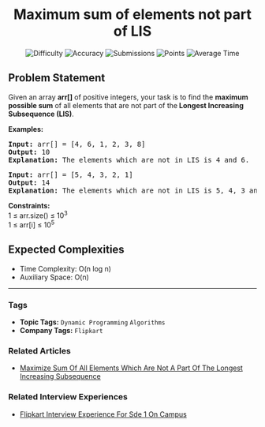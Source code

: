 <h1 align="center">Maximum sum of elements not part of LIS</h1>

<p align="center">
  <img alt="Difficulty" title="Difficulty" src="https://custom-icon-badges.demolab.com/badge/Difficulty: Medium-1F222E?style=for-the-badge&logoColor=white&logo=fire"/>
  <img alt="Accuracy" title="Accuracy" src="https://custom-icon-badges.demolab.com/badge/Accuracy: 48.67%25-1F222E?style=for-the-badge&logoColor=white&logo=target"/>
  <img alt="Submissions" title="Submissions" src="https://custom-icon-badges.demolab.com/badge/Submissions: 24K+-1F222E?style=for-the-badge&logoColor=white&logo=repo"/>
  <img alt="Points" title="Points" src="https://custom-icon-badges.demolab.com/badge/Points: 4-1F222E?style=for-the-badge&logoColor=white&logo=award"/>
  <img alt="Average Time" title="Average Time" src="https://custom-icon-badges.demolab.com/badge/Average%20Time: N/A-1F222E?style=for-the-badge&logoColor=white&logo=clock"/>
</p>

## Problem Statement

Given an array <b>arr[]</b> of positive integers, your task is to find the <b>maximum possible sum</b> of all elements that are not part of the<b> Longest Increasing Subsequence (LIS)</b>.

<b>Examples:</b>

<pre><b>Input: </b>arr[] = [4, 6, 1, 2, 3, 8]<br><b>Output: </b>10<br><b>Explanation: </b>The elements which are not in LIS is 4 and 6.<br></pre>

<pre><b>Input:</b> arr[] = [5, 4, 3, 2, 1]<b><br>Output: </b>14<b><br>Explanation: </b>The elements which are not in LIS is 5, 4, 3 and 2.</pre>

<b>Constraints:<br></b>1 ≤ arr.size() ≤ 10<sup>3</sup><sup><br></sup>1 ≤ arr[i] ≤ 10<sup>5</sup>

## Expected Complexities
- Time Complexity: O(n log n)
- Auxiliary Space: O(n)

<hr>

### Tags
- **Topic Tags:** `Dynamic Programming` `Algorithms`
- **Company Tags:** `Flipkart`

### Related Articles
- [Maximize Sum Of All Elements Which Are Not A Part Of The Longest Increasing Subsequence](https://www.geeksforgeeks.org/maximize-sum-of-all-elements-which-are-not-a-part-of-the-longest-increasing-subsequence/)

### Related Interview Experiences
- [Flipkart Interview Experience For Sde 1 On Campus](https://www.geeksforgeeks.org/flipkart-interview-experience-for-sde-1-on-campus/)
